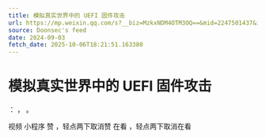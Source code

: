 ```yaml
---
title: 模拟真实世界中的 UEFI 固件攻击
url: https://mp.weixin.qq.com/s?__biz=MzkxNDM4OTM3OQ==&mid=2247501437&idx=4&sn=27d96d7a0d912781a639bbe66747749c
source: Doonsec's feed
date: 2024-09-03
fetch_date: 2025-10-06T18:21:51.163380
---
```


# 模拟真实世界中的 UEFI 固件攻击

：
，
。

视频
小程序
赞
，轻点两下取消赞
在看
，轻点两下取消在看